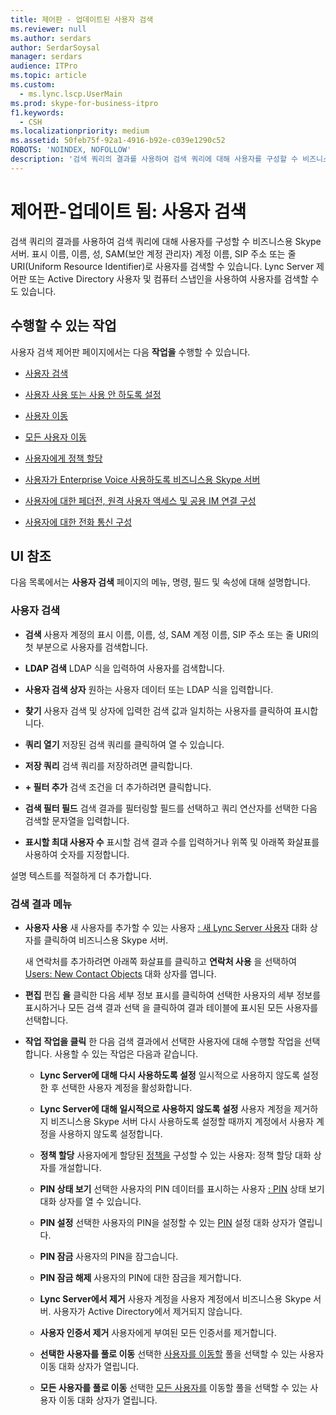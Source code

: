 ```yaml
---
title: 제어판 - 업데이트된 사용자 검색
ms.reviewer: null
ms.author: serdars
author: SerdarSoysal
manager: serdars
audience: ITPro
ms.topic: article
ms.custom:
  - ms.lync.lscp.UserMain
ms.prod: skype-for-business-itpro
f1.keywords:
  - CSH
ms.localizationpriority: medium
ms.assetid: 50feb75f-92a1-4916-b92e-c039e1290c52
ROBOTS: 'NOINDEX, NOFOLLOW'
description: '검색 쿼리의 결과를 사용하여 검색 쿼리에 대해 사용자를 구성할 수 비즈니스용 Skype 서버. 표시 이름, 이름, 성, SAM(보안 계정 관리자) 계정 이름, SIP 주소 또는 줄 URI(Uniform Resource Identifier)로 사용자를 검색할 수 있습니다. Lync Server 제어판 또는 Active Directory 사용자 및 컴퓨터 스냅인을 사용하여 사용자를 검색할 수도 있습니다.'
---
```


# <a name="control-panel---updated-user-search"></a>제어판-업데이트 됨: 사용자 검색

검색 쿼리의 결과를 사용하여 검색 쿼리에 대해 사용자를 구성할 수 비즈니스용 Skype 서버. 표시 이름, 이름, 성, SAM(보안 계정 관리자) 계정 이름, SIP 주소 또는 줄 URI(Uniform Resource Identifier)로 사용자를 검색할 수 있습니다. Lync Server 제어판 또는 Active Directory 사용자 및 컴퓨터 스냅인을 사용하여 사용자를 검색할 수도 있습니다.

## <a name="tasks-you-can-perform"></a>수행할 수 있는 작업

사용자 검색 제어판 페이지에서는 다음 **작업을** 수행할 수 있습니다.

- [사용자 검색](/previous-versions/office/lync-server-2013/lync-server-2013-search-for-lync-server-users)

- [사용자 사용 또는 사용 안 하도록 설정](/previous-versions/office/lync-server-2013/lync-server-2013-disable-or-re-enable-user-account-for-lync-server)

- [사용자 이동](ms.lync.lscp.UserMove.md)

- [모든 사용자 이동](ms.lync.lscp.UserMoveAll.md)

- [사용자에게 정책 할당](/previous-versions/office/lync-server-2013/lync-server-2013-assigning-per-user-policies)

- [사용자가 Enterprise Voice 사용하도록 비즈니스용 Skype 서버](../../../deploy/deploy-enterprise-voice/enable-users-for-enterprise-voice.md)

- [사용자에 대한 페더전, 원격 사용자 액세스 및 공용 IM 연결 구성](/previous-versions/office/lync-server-2013/lync-server-2013-assign-an-external-user-access-policy-to-a-lync-enabled-user)

- [사용자에 대한 전화 통신 구성](/previous-versions/office/lync-server-2013/lync-server-2013-configure-telephony-for-a-user)



## <a name="ui-reference"></a>UI 참조

다음 목록에서는 **사용자 검색** 페이지의 메뉴, 명령, 필드 및 속성에 대해 설명합니다.

### <a name="user-search"></a>사용자 검색

- **검색** 사용자 계정의 표시 이름, 이름, 성, SAM 계정 이름, SIP 주소 또는 줄 URI의 첫 부분으로 사용자를 검색합니다.

- **LDAP 검색** LDAP 식을 입력하여 사용자를 검색합니다.

- **사용자 검색 상자** 원하는 사용자 데이터 또는 LDAP 식을 입력합니다.

- **찾기** 사용자 검색 및 상자에 입력한 검색 값과 일치하는 사용자를 클릭하여 표시합니다.

- **쿼리 열기** 저장된 검색 쿼리를 클릭하여  열 수 있습니다.

- **저장 쿼리** 검색 쿼리를 저장하려면 클릭합니다.

- **+ 필터 추가** 검색 조건을 더 추가하려면 클릭합니다.

- **검색 필터 필드** 검색 결과를 필터링할 필드를 선택하고 쿼리 연산자를 선택한 다음 검색할 문자열을 입력합니다.

- **표시할 최대 사용자 수** 표시할 검색 결과 수를 입력하거나 위쪽 및 아래쪽 화살표를 사용하여 숫자를 지정합니다.

설명 텍스트를 적절하게 더 추가합니다.

### <a name="search-results-menus"></a>검색 결과 메뉴

- **사용자 사용** 새 사용자를 추가할 수 있는 사용자 [: 새 Lync Server 사용자](ms.lync.lscp.UserNew.md) 대화 상자를 클릭하여 비즈니스용 Skype 서버.

    새 연락처를 추가하려면 아래쪽 화살표를 클릭하고 **연락처 사용** 을 선택하여 [Users: New Contact Objects](ms.lync.lscp.UserNewContact.md) 대화 상자를 엽니다.

- **편집** 편집 **을** 클릭한 다음  세부 정보 표시를 클릭하여 선택한 사용자의 세부 정보를 표시하거나 모든 검색 결과 선택  을 클릭하여 결과 테이블에 표시된 모든 사용자를 선택합니다.

- **작업** **작업을 클릭** 한 다음 검색 결과에서 선택한 사용자에 대해 수행할 작업을 선택합니다. 사용할 수 있는 작업은 다음과 같습니다.

  - **Lync Server에 대해 다시 사용하도록 설정** 일시적으로 사용하지 않도록 설정한 후 선택한 사용자 계정을 활성화합니다.

  - **Lync Server에 대해 일시적으로 사용하지 않도록 설정** 사용자 계정을 제거하지 비즈니스용 Skype 서버 다시 사용하도록 설정할 때까지 계정에서 사용자 계정을 사용하지 않도록 설정합니다.

  - **정책 할당** 사용자에게 할당된 [정책을](ms.lync.lscp.UserAssignPolicy.md) 구성할 수 있는 사용자: 정책 할당 대화 상자를 개설합니다.

  - **PIN 상태 보기** 선택한 사용자의 PIN 데이터를 표시하는 사용자 [: PIN](ms.lync.lscp.UserViewPin.md) 상태 보기 대화 상자를 열 수 있습니다.

  - **PIN 설정** 선택한 사용자의 PIN을 설정할 수 있는 [PIN](ms.lync.lscp.UserSetPin.md) 설정 대화 상자가 열립니다.

  - **PIN 잠금** 사용자의 PIN을 잠그습니다.

  - **PIN 잠금 해제** 사용자의 PIN에 대한 잠금을 제거합니다.

  - **Lync Server에서 제거** 사용자 계정을 사용자 계정에서 비즈니스용 Skype 서버. 사용자가 Active Directory에서 제거되지 않습니다.

  - **사용자 인증서 제거** 사용자에게 부여된 모든 인증서를 제거합니다.

  - **선택한 사용자를 풀로 이동** 선택한 [사용자를 이동할](ms.lync.lscp.UserMove.md) 풀을 선택할 수 있는 사용자 이동 대화 상자가 열립니다.

  - **모든 사용자를 풀로 이동** 선택한 [모든 사용자를](ms.lync.lscp.UserMove.md) 이동할 풀을 선택할 수 있는 사용자 이동 대화 상자가 열립니다.